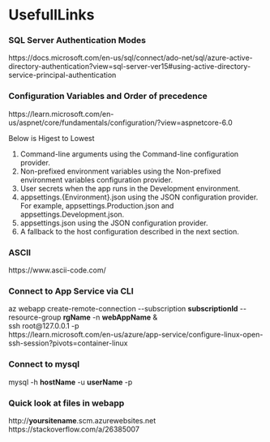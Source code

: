 # UsefullLinks
<h3>SQL Server Authentication Modes</h3>
<p> https://docs.microsoft.com/en-us/sql/connect/ado-net/sql/azure-active-directory-authentication?view=sql-server-ver15#using-active-directory-service-principal-authentication </p>


<h3> Configuration Variables and Order of precedence </h3>
<p>https://learn.microsoft.com/en-us/aspnet/core/fundamentals/configuration/?view=aspnetcore-6.0</p>

Below is Higest to Lowest
1) Command-line arguments using the Command-line configuration provider.
2) Non-prefixed environment variables using the Non-prefixed environment variables configuration provider.
3) User secrets when the app runs in the Development environment.
4) appsettings.{Environment}.json using the JSON configuration provider. For example, appsettings.Production.json and appsettings.Development.json.
5) appsettings.json using the JSON configuration provider.
6) A fallback to the host configuration described in the next section.

<h3> ASCII </h3>
https://www.ascii-code.com/ </br>


<h3>Connect to App Service via CLI </h3>
az webapp create-remote-connection --subscription <b>subscriptionId</b> --resource-group <b>rgName</b> -n <b>webAppName</b> &
</br>
ssh root@127.0.0.1 -p <port>
</br>
https://learn.microsoft.com/en-us/azure/app-service/configure-linux-open-ssh-session?pivots=container-linux

<h3>Connect to mysql </h3>
mysql -h <b>hostName</b> -u <b>userName</b> -p

<h3>Quick look at files in webapp</h3>
http://<b>yoursitename</b>.scm.azurewebsites.net </br>
https://stackoverflow.com/a/26385007
